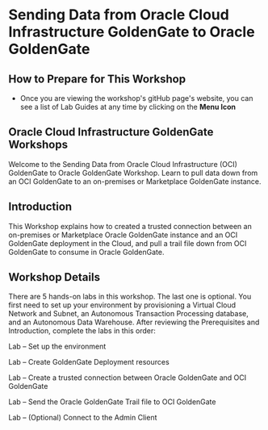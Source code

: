 # Sending Data from Oracle Cloud Infrastructure GoldenGate to Oracle GoldenGate


## How to Prepare for This Workshop

- Once you are viewing the workshop's gitHub page's website, you can see a list of Lab Guides at any time by clicking on the **Menu Icon**

## Oracle Cloud Infrastructure GoldenGate Workshops

Welcome to the Sending Data from Oracle Cloud Infrastructure (OCI) GoldenGate to Oracle GoldenGate Workshop. Learn to pull data down from an OCI GoldenGate to an on-premises or Marketplace GoldenGate instance.

## Introduction

This Workshop explains how to created a trusted connection between an on-premises or Marketplace Oracle GoldenGate instance and an OCI GoldenGate deployment in the Cloud, and pull a trail file down from OCI GoldenGate to consume in Oracle GoldenGate.


## Workshop Details

There are 5 hands-on labs in this workshop. The last one is optional. You first need to set up your environment by provisioning a Virtual Cloud Network and Subnet, an Autonomous Transaction Processing database, and an Autonomous Data Warehouse. After reviewing the Prerequisites and Introduction, complete the labs in this order:

Lab  –   Set up the environment

Lab   –  Create GoldenGate Deployment resources

Lab   –  Create a trusted connection between Oracle GoldenGate and OCI GoldenGate

Lab   –  Send the Oracle GoldenGate Trail file to OCI GoldenGate

Lab   –  (Optional) Connect to the Admin Client
